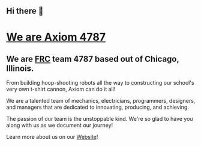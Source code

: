 <!--

**Here are some ideas to get you started:**

🙋‍♀️ A short introduction - what is your organization all about?
🌈 Contribution guidelines - how can the community get involved?
👩‍💻 Useful resources - where can the community find your docs? Is there anything else the community should know?
🍿 Fun facts - what does your team eat for breakfast?
🧙 Remember, you can do mighty things with the power of [Markdown](https://docs.github.com/github/writing-on-github/getting-started-with-writing-and-formatting-on-github/basic-writing-and-formatting-syntax)
-->


## Hi there 👋
# [We are Axiom 4787](https://sites.google.com/view/axiom4787/welcome?authuser=1)

## We are [FRC](https://www.firstinspires.org/) team 4787 based out of Chicago, Illinois.
​From building hoop-shooting robots all the way to constructing our school's very own t-shirt cannon, Axiom can do it all!

We are a talented team of mechanics, electricians, programmers, designers, and managers that are dedicated to innovating, producing, and achieving.

The passion of our team is the unstoppable kind. We're so glad to have you along with us as we document our journey!

Learn more about us on our [Website](https://sites.google.com/view/axiom4787/welcome?authuser=1)!
